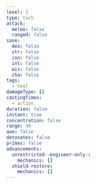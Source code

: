 ```yaml
---
level: 2
type: tech
attack:
  melee: false
  ranged: false
save:
  dex: false
  str: false
  con: false
  int: false
  wis: false
  cha: false
tags:
  - heal
damageType: []
castingTimes:
  - action
duration: false
instant: true
concentration: false
range: 90
aoe: false
detonates: false
primes: false
advancements:
  unrestricted--engineer-only-:
    mechanics: []
  shield-restore:
    mechanics: []
---
```

